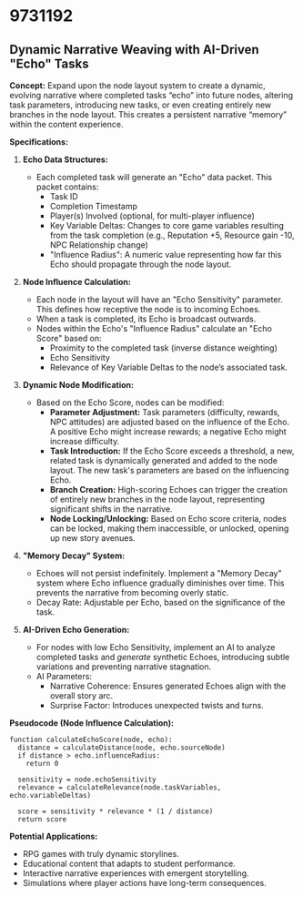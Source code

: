 # 9731192

## Dynamic Narrative Weaving with AI-Driven "Echo" Tasks

**Concept:** Expand upon the node layout system to create a dynamic, evolving narrative where completed tasks “echo” into future nodes, altering task parameters, introducing new tasks, or even creating entirely new branches in the node layout. This creates a persistent narrative “memory” within the content experience.

**Specifications:**

1.  **Echo Data Structures:**
    *   Each completed task will generate an "Echo" data packet. This packet contains:
        *   Task ID
        *   Completion Timestamp
        *   Player(s) Involved (optional, for multi-player influence)
        *   Key Variable Deltas: Changes to core game variables resulting from the task completion (e.g., Reputation +5, Resource gain -10, NPC Relationship change)
        *   "Influence Radius": A numeric value representing how far this Echo should propagate through the node layout.

2.  **Node Influence Calculation:**
    *   Each node in the layout will have an "Echo Sensitivity" parameter. This defines how receptive the node is to incoming Echoes.
    *   When a task is completed, its Echo is broadcast outwards.
    *   Nodes within the Echo's "Influence Radius" calculate an "Echo Score" based on:
        *   Proximity to the completed task (inverse distance weighting)
        *   Echo Sensitivity
        *   Relevance of Key Variable Deltas to the node’s associated task.

3.  **Dynamic Node Modification:**
    *   Based on the Echo Score, nodes can be modified:
        *   **Parameter Adjustment:** Task parameters (difficulty, rewards, NPC attitudes) are adjusted based on the influence of the Echo.  A positive Echo might increase rewards; a negative Echo might increase difficulty.
        *   **Task Introduction:** If the Echo Score exceeds a threshold, a new, related task is dynamically generated and added to the node layout. The new task's parameters are based on the influencing Echo.
        *   **Branch Creation:** High-scoring Echoes can trigger the creation of entirely new branches in the node layout, representing significant shifts in the narrative.
        *   **Node Locking/Unlocking:** Based on Echo score criteria, nodes can be locked, making them inaccessible, or unlocked, opening up new story avenues.

4.  **"Memory Decay" System:**
    *   Echoes will not persist indefinitely. Implement a "Memory Decay" system where Echo influence gradually diminishes over time.  This prevents the narrative from becoming overly static.
    *   Decay Rate: Adjustable per Echo, based on the significance of the task.

5.  **AI-Driven Echo Generation:**
    *   For nodes with low Echo Sensitivity, implement an AI to analyze completed tasks and *generate* synthetic Echoes, introducing subtle variations and preventing narrative stagnation.
    *   AI Parameters:
        *   Narrative Coherence: Ensures generated Echoes align with the overall story arc.
        *   Surprise Factor: Introduces unexpected twists and turns.

**Pseudocode (Node Influence Calculation):**

```
function calculateEchoScore(node, echo):
  distance = calculateDistance(node, echo.sourceNode)
  if distance > echo.influenceRadius:
    return 0

  sensitivity = node.echoSensitivity
  relevance = calculateRelevance(node.taskVariables, echo.variableDeltas)

  score = sensitivity * relevance * (1 / distance)
  return score
```

**Potential Applications:**

*   RPG games with truly dynamic storylines.
*   Educational content that adapts to student performance.
*   Interactive narrative experiences with emergent storytelling.
*   Simulations where player actions have long-term consequences.